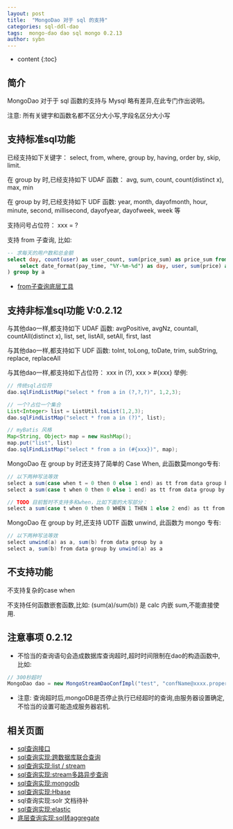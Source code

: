 ```yaml
---
layout: post
title:  "MongoDao 对于 sql 的支持"
categories: sql-ddl-dao
tags:  mongo-dao dao sql mongo 0.2.13
author: sybn
---
```


* content
{:toc}

## 简介

MongoDao 对于于 sql 函数的支持与 Mysql 略有差异,在此专门作出说明。

注意: 所有关键字和函数名都不区分大小写,字段名区分大小写







## 支持标准sql功能

已经支持如下关键字： select, from, where, group by, having, order by, skip, limit.

在 group by 时,已经支持如下 UDAF 函数： avg, sum, count, count(distinct x), max, min

在 group by 时,已经支持如下 UDF 函数: year, month, dayofmonth, hour, minute, second, millisecond, dayofyear, dayofweek, week 等 

支持问号占位符： xxx = ?

支持 from 子查询, 比如:

``` sql
-- 求每天的用户数和总金额
select day, count(user) as user_count, sum(price_sum) as price_sum from (
	select date_format(pay_time, "%Y-%m-%d") as day, user, sum(price) as price_sum from table1 group by day, user;
) group by a
```

- [from子查询底层工具]({{site.baseurl}}/2019/04/07/sql_query-convert-mongo_aggregate/#例3-from子查询)

## 支持非标准sql功能 V:0.2.12

与其他dao一样,都支持如下 UDAF 函数: avgPositive, avgNz, countall, countAll(distinct x), list, set, listAll, setAll, first, last

与其他dao一样,都支持如下 UDF 函数: toInt, toLong, toDate, trim, subString, replace, replaceAll

与其他dao一样,都支持如下占位符： xxx in (?), xxx > #{xxx} 举例:

```java
// 传统sql占位符
dao.sqlFindListMap("select * from a in (?,?,?)", 1,2,3);

// 一个?占位一个集合
List<Integer> list = ListUtil.toList(1,2,3);
dao.sqlFindListMap("select * from a in (?)", list);

// myBatis 风格
Map<String, Object> map = new HashMap();
map.put("list", list)
dao.sqlFindListMap("select * from a in (#{xxx})", map);
```

MongoDao 在 group by 时还支持了简单的 Case When, 此函数莫mongo专有:

```java
// 以下两种写法等效
select a sum(case when t = 0 then 0 else 1 end) as tt from data group by a
select a sum(case t when 0 then 0 else 1 end) as tt from data group by a

// TODO 目前暂时不支持多和when，比如下面的大写部分：
select a sum(case t when 0 then 0 WHEN 1 THEN 1 else 2 end) as tt from data group by a
```

MongoDao 在 group by 时,还支持 UDTF 函数 unwind, 此函数为 mongo 专有:

```java
// 以下两种写法等效
select unwind(a) as a, sum(b) from data group by a
select a, sum(b) from data group by unwind(a) as a

```

## 不支持功能

不支持复杂的case when

不支持任何函数嵌套函数,比如: (sum(a)/sum(b)) 是 calc 内嵌 sum,不能直接使用.


## 注意事项 0.2.12

* 不恰当的查询语句会造成数据库查询超时,超时时间限制在dao的构造函数中, 比如:

```java
// 300秒超时
MongoDao dao = new MongoStreamDaoConfImpl("test", "confName@xxxx.properties", 300);
```

* 注意: 查询超时后,mongoDB是否停止执行已经超时的查询,由服务器设置确定,不恰当的设置可能造成服务器宕机.


## 相关页面
- [sql查询接口]({{site.baseurl}}/2018/04/24/sql-ddl-dao/)
- [sql查询实现:跨数据库联合查询]({{site.baseurl}}/2018/12/20/sybn-dao-multiple-impl/)
- [sql查询实现:list / stream]({{site.baseurl}}/2018/09/13/datas-sql-ddl-engine/)
- [sql查询实现:stream多路异步查询]({{site.baseurl}}/2018/10/15/sql_ddl_dao_stream_async_impl/)
- [sql查询实现:mongodb]({{site.baseurl}}/2018/09/17/mongo-dao-by-sql/)
- [sql查询实现:Hbase]({{site.baseurl}}/2019/05/16/hbase-dao/)
- sql查询实现:solr 文档待补
- [sql查询实现:elastic]({{site.baseurl}}/2019/10/24/es-dao/)
- [底层查询实现:sql转aggregate]({{site.baseurl}}/2019/04/07/sql_query-convert-mongo_aggregate/)
